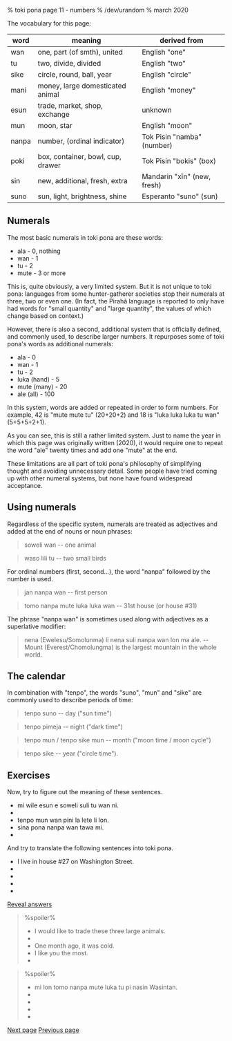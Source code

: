 % toki pona page 11 - numbers
% /dev/urandom
% march 2020

The vocabulary for this page:

| word  | meaning                          | derived from                     |
|-------|----------------------------------|----------------------------------|
| wan   | one, part (of smth), united      | English "one"                    |
| tu    | two, divide, divided             | English "two"                    |
| sike  | circle, round, ball, year        | English "circle"                 |
| mani  | money, large domesticated animal | English "money"                  |
| esun  | trade, market, shop, exchange    | unknown                          |
| mun   | moon, star                       | English "moon"                   |
| nanpa | number, (ordinal indicator)      | Tok Pisin "namba" (number)       |
| poki  | box, container, bowl, cup, drawer| Tok Pisin "bokis" (box)          |
| sin   | new, additional, fresh, extra    | Mandarin "xīn" (new, fresh)      |
| suno  | sun, light, brightness, shine    | Esperanto "suno" (sun)           |

## Numerals

The most basic numerals in toki pona are these words:

* ala - 0, nothing
* wan - 1
* tu - 2
* mute - 3 or more

This is, quite obviously, a very limited system. But it is not unique to toki
pona: languages from some hunter-gatherer societies stop their numerals at
three, two or even one. (In fact, the Pirahã language is reported to only have
had words for "small quantity" and "large quantity", the values of which change
based on context.)

However, there is also a second, additional system that is officially defined,
and commonly used, to describe larger numbers. It repurposes some of toki pona's
words as additional numerals:

* ala - 0
* wan - 1
* tu - 2
* luka (hand) - 5
* mute (many) - 20
* ale (all) - 100

In this system, words are added or repeated in order to form numbers. For
example, 42 is "mute mute tu" (20+20+2) and 18 is "luka luka luka tu wan"
(5+5+5+2+1).

As you can see, this is still a rather limited system. Just to name the year in
which this page was originally written (2020), it would require one to repeat
the word "ale" twenty times and add one "mute" at the end.

These limitations are all part of toki pona's philosophy of simplifying thought
and avoiding unnecessary detail. Some people have tried coming up with other
numeral systems, but none have found widespread acceptance.

## Using numerals

Regardless of the specific system, numerals are treated as adjectives and added
at the end of nouns or noun phrases:

> soweli wan -- one animal

> waso lili tu -- two small birds

For ordinal numbers (first, second...), the word "nanpa" followed by the number
is used.

> jan nanpa wan -- first person

> tomo nanpa mute luka luka wan -- 31st house (or house #31)

The phrase "nanpa wan" is sometimes used along with adjectives as a superlative
modifier:

> nena (Ewelesu/Somolunma) li nena suli nanpa wan lon ma ale. -- Mount
> (Everest/Chomolungma) is the largest mountain in the whole world.

## The calendar

In combination with "tenpo", the words "suno", "mun" and "sike" are commonly
used to describe periods of time:

> tenpo suno -- day ("sun time")

> tenpo pimeja -- night ("dark time")

> tenpo mun / tenpo sike mun -- month ("moon time / moon cycle")

> tenpo sike -- year ("circle time").

## Exercises

Now, try to figure out the meaning of these sentences.

* mi wile esun e soweli suli tu wan ni. 
* 
* tenpo mun wan pini la lete li lon.
* sina pona nanpa wan tawa mi.
* 

And try to translate the following sentences into toki pona.

* I live in house #27 on Washington Street.
* 
* 
* 
* 

<a name="answers" href="#answers" onclick="revealSpoilers();">Reveal answers</a>

> %spoiler%
> * I would like to trade these three large animals.
> * 
> * One month ago, it was cold.
> * I like you the most.
> * 

> %spoiler%
> * mi lon tomo nanpa mute luka tu pi nasin Wasintan.
> * 
> * 
> * 
> * 

[Next page](12.html) [Previous page](10.html)

